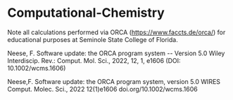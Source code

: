 # Computational-Chemistry

Note all calculations performed via ORCA (https://www.faccts.de/orca/) for educational purposes at Seminole State College of Florida.

Neese, F. Software update: the ORCA program system -- Version 5.0 Wiley Interdiscip. Rev.: Comput. Mol. Sci., 2022, 12, 1, e1606 (DOI: 10.1002/wcms.1606)

Neese,F.
Software update: the ORCA program system, version 5.0
WIRES Comput. Molec. Sci., 2022 12(1)e1606
doi.org/10.1002/wcms.1606